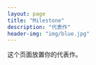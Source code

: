 ```yaml
---
layout: page
title: "Milestone"
description: "代表作"
header-img: "img/blue.jpg"
---
```


这个页面放置你的代表作。

